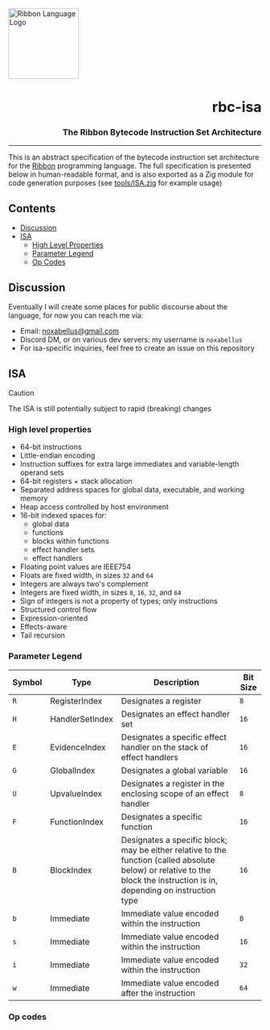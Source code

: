 <div align="left">
  <img style="height: 10em"
       alt="Ribbon Language Logo"
       src="https://ribbon-lang.github.io/images/logo_full.svg"
       />
</div>

<div align="right">
  <h1>rbc-isa</h1>
  <h3>The Ribbon Bytecode Instruction Set Architecture</h3>
  <sup><!--#ISA version--></sup>
</div>

---

This is an abstract specification of the bytecode instruction set architecture
for the [Ribbon](https://ribbon-lang.github.io) programming language. The full
specification is presented below in human-readable format, and is also exported
as a Zig module for code generation purposes
(see [tools/ISA.zig](tools/ISA.zig#L79) for example usage)


## Contents

+ [Discussion](#discussion)
+ [ISA](#isa)
    - [High Level Properties](#high-level-properties)
    - [Parameter Legend](#parameter-legend)
    - [Op Codes](#op-codes)
        <!--#ISA toc-->


## Discussion

Eventually I will create some places for public discourse about the language,
for now you can reach me via:
- Email: noxabellus@gmail.com
- Discord DM, or on various dev servers: my username is `noxabellus`
- For isa-specific inquiries, feel free to create an issue on this repository

## ISA

> [!Caution]
> The ISA is still potentially subject to rapid (breaking) changes

### High level properties

+ 64-bit instructions
+ Little-endian encoding
+ Instruction suffixes for extra large immediates and variable-length operand sets
+ 64-bit registers + stack allocation
+ Separated address spaces for global data, executable, and working memory
+ Heap access controlled by host environment
+ 16-bit indexed spaces for:
    - global data
    - functions
    - blocks within functions
    - effect handler sets
    - effect handlers
+ Floating point values are IEEE754
+ Floats are fixed width, in sizes `32` and `64`
+ Integers are always two's complement
+ Integers are fixed width, in sizes `8`, `16`, `32`, and `64`
+ Sign of integers is not a property of types; only instructions
+ Structured control flow
+ Expression-oriented
+ Effects-aware
+ Tail recursion

### Parameter Legend

| Symbol | Type | Description | Bit Size |
| ------ | ---- | ----------- | -------- |
| `R` | RegisterIndex | Designates a register | `8` |
| `H` | HandlerSetIndex | Designates an effect handler set | `16` |
| `E` | EvidenceIndex | Designates a specific effect handler on the stack of effect handlers | `16` |
| `G` | GlobalIndex | Designates a global variable | `16` |
| `U` | UpvalueIndex | Designates a register in the enclosing scope of an effect handler | `8` |
| `F` | FunctionIndex | Designates a specific function | `16` |
| `B` | BlockIndex | Designates a specific block; may be either relative to the function (called absolute below) or relative to the block the instruction is in, depending on instruction type | `16` |
| `b` | Immediate | Immediate value encoded within the instruction | `8` |
| `s` | Immediate | Immediate value encoded within the instruction | `16` |
| `i` | Immediate | Immediate value encoded within the instruction | `32` |
| `w` | Immediate | Immediate value encoded after the instruction | `64` |


### Op codes

<!--#ISA body-->
